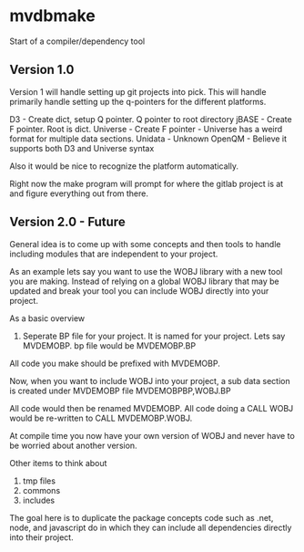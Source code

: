 # mvdbmake
Start of a compiler/dependency tool

## Version 1.0

Version 1 will handle setting up git projects into pick.  This will handle primarily handle setting up the q-pointers for the different platforms.

D3 - Create dict, setup Q pointer.  Q pointer to root directory
jBASE - Create F pointer.  Root is dict.
Universe - Create F pointer - Universe has a weird format for multiple data sections.
Unidata - Unknown
OpenQM - Believe it supports both D3 and Universe syntax

Also it would be nice to recognize the platform automatically.

Right now the make program will prompt for where the gitlab project is at and figure everything out from there.

## Version 2.0 - Future


General idea is to come up with some concepts and then tools to handle including modules that are independent to your project.

As an example lets say you want to use the WOBJ library with a new tool you are making.  Instead of relying on a global
WOBJ library that may be updated and break your tool you can include WOBJ directly into your project.

As a basic overview

1. Seperate BP file for your project.  It is named for your project.  Lets say MVDEMOBP.
bp file would be MVDEMOBP.BP

All code you make should be prefixed with MVDEMOBP. 

Now, when you want to include WOBJ into your project, a sub data section is created under MVDEMOBP file
MVDEMOBPBP,WOBJ.BP

All code would then be renamed MVDEMOBP.<NAME OF PROGRAM>
All code doing a CALL WOBJ would be re-written to CALL MVDEMOBP.WOBJ.
  
At compile time you now have your own version of WOBJ and never have to be worried about another version.

Other items to think about

1. tmp files
2. commons
3. includes

The goal here is to duplicate the package concepts code such as .net, node, and javascript do in which they can include all dependencies directly into their project.


